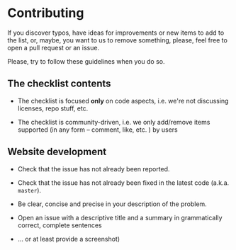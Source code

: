 # Contributing

If you discover typos, have ideas for improvements or new items to add to the list,
or, maybe, you want to us to remove something, please, feel free to open a pull request or an issue.

Please, try to follow these guidelines when you do so.

## The checklist contents

* The checklist is focused **only** on code aspects, i.e. we're not discussing licenses, repo stuff, etc.

* The checklist is community-driven, i.e. we only add/remove items supported (in any form – comment, like, etc. ) by users


## Website development

* Check that the issue has not already been reported.

* Check that the issue has not already been fixed in the latest code
  (a.k.a. `master`).

* Be clear, concise and precise in your description of the problem.

* Open an issue with a descriptive title and a summary in grammatically correct,
  complete sentences

* ... or at least provide a screenshot)
